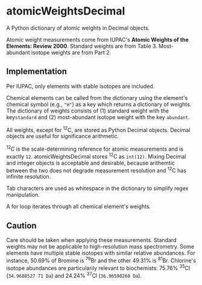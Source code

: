 # atomicWeightsDecimal

A Python dictionary of atomic weights in Decimal objects.

Atomic weight measurements come from IUPAC's **Atomic Weights of the Elements: Review 2000**. Standard weights are from Table 3. Most-abundant isotope weights are from Part 2.

## Implementation

Per IUPAC, only elements with stable isotopes are included.

Chemical elements can be called from the dictionary using the element's chemical symbol (e.g., `"H"`) as a key which returns a dictionary of weights. The dictionary of weights consists of (1) standard weight with the key`standard` and (2) most-abundant isotope weight with the key `abundant`.

All weights, except for <sup>12</sup>C, are stored as Python Decimal objects. Decimal objects are useful for significance arithmetic.

<sup>12</sup>C is the scale-determining reference for atomic measurements and is exactly `12`. atomicWeightsDecimal stores <sup>12</sup>C as `int(12)`. Mixing Decimal and integer objects is acceptable and desirable, because arithemtic between the two does not degrade measurement resolution and <sup>12</sup>C has infinite resolution.

Tab characters are used as whitespace in the dictionary to simplify regex manipulation.

A for loop iterates through all chemical element's weights.

## Caution

Care should be taken when applying these measurements. Standard weights may not be applicable to high-resolution mass spectrometry. Some elements have multiple stable isotopes with similar relative abundances. For  instance, 50.69% of Bromine is <sup>79</sup>Br and the other 49.31% is <sup>81</sup>Br. Chlorine's isotope abundances are particularily relevant to biochemists: 75.76% <sup>35</sup>Cl (`34.9688527 71 Da`) and 24.24% <sup>37</sup>Cl (`36.96590260 Da`).
